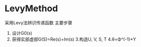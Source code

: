 # LevyMethod
采用Levy法辨识传递函数
主要步骤
  1. 设计G0(s)
  2. 获得实部虚部G(S)=Re(s)+Im(s)
  3.构造U, V, S, T
  4.θ=Φ^(-1)*Y
